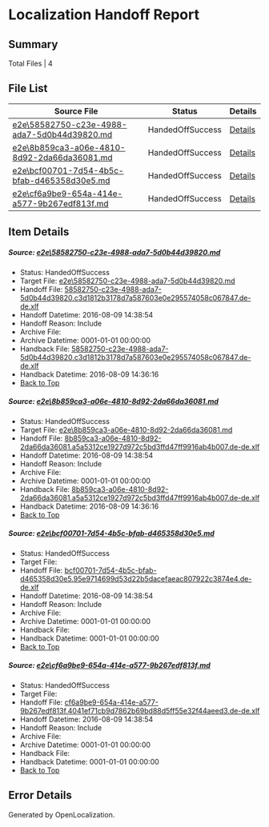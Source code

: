 # <a name='report-top'></a> Localization Handoff Report

## Summary
 Total Files | 4

## File List
 Source File | Status | Details 
 ----------- | ------ | ------- 
 [e2e\58582750-c23e-4988-ada7-5d0b44d39820.md](https://github.com/OpenLocalizationTestOrg/oltest/blob/addacdf0484a3047514479c27485ff714a0caed8/e2e/58582750-c23e-4988-ada7-5d0b44d39820.md) | HandedOffSuccess | [Details](#e92c3b945e4c37e944fd238fd4cb47dd5242de462)
 [e2e\8b859ca3-a06e-4810-8d92-2da66da36081.md](https://github.com/OpenLocalizationTestOrg/oltest/blob/addacdf0484a3047514479c27485ff714a0caed8/e2e/8b859ca3-a06e-4810-8d92-2da66da36081.md) | HandedOffSuccess | [Details](#78931a61c3803cbc95432eef29bc2e0c1f4df7013)
 [e2e\bcf00701-7d54-4b5c-bfab-d465358d30e5.md](https://github.com/OpenLocalizationTestOrg/oltest/blob/c91e7ca316b5f8687093deac085be899cf493acb/e2e/bcf00701-7d54-4b5c-bfab-d465358d30e5.md) | HandedOffSuccess | [Details](#b94a2f1c846b4d233a58ca7dd5baadb8e510e62e5)
 [e2e\cf6a9be9-654a-414e-a577-9b267edf813f.md](https://github.com/OpenLocalizationTestOrg/oltest/blob/45457e51c63fcf09855f5178b5d46fde4b944fab/e2e/cf6a9be9-654a-414e-a577-9b267edf813f.md) | HandedOffSuccess | [Details](#1b133a8e5f6a66becdb759d7930218ccbfa39b586)

## Item Details
##### <a name='e92c3b945e4c37e944fd238fd4cb47dd5242de462'></a> Source: [e2e\58582750-c23e-4988-ada7-5d0b44d39820.md](https://github.com/OpenLocalizationTestOrg/oltest/blob/addacdf0484a3047514479c27485ff714a0caed8/e2e/58582750-c23e-4988-ada7-5d0b44d39820.md)
* Status: HandedOffSuccess
* Target File: [e2e\58582750-c23e-4988-ada7-5d0b44d39820.md](https://github.com/OpenLocalizationTestOrg/ol-test-dede/blob/4fdde862f20fa901931fd3a7461c3ecb1ca891d4/e2e/58582750-c23e-4988-ada7-5d0b44d39820.md)
* Handoff File: [58582750-c23e-4988-ada7-5d0b44d39820.c3d1812b3178d7a587603e0e295574058c067847.de-de.xlf](https://github.com/OpenLocalizationTestOrg/olhandoff-e2e/blob/37c0b8996856185641fcf2846423b933d138368d/ol-handoff/OpenLocalizationTestOrg/ol-test-dede/ci/ht/58582750-c23e-4988-ada7-5d0b44d39820.c3d1812b3178d7a587603e0e295574058c067847.de-de.xlf)
* Handoff Datetime: 2016-08-09 14:38:54
* Handoff Reason: Include
* Archive File: 
* Archive Datetime: 0001-01-01 00:00:00
* Handback File: [58582750-c23e-4988-ada7-5d0b44d39820.c3d1812b3178d7a587603e0e295574058c067847.de-de.xlf](https://github.com/OpenLocalizationTestOrg/olhandback-e2e/blob/2af88a64c11b75ee42345254ba960364a4cab271/ol-handback/OpenLocalizationTestOrg/ol-test-dede/ci/high/58582750-c23e-4988-ada7-5d0b44d39820.c3d1812b3178d7a587603e0e295574058c067847.de-de.xlf)
* Handback Datetime: 2016-08-09 14:36:16
* [Back to Top](#report-top)

##### <a name='78931a61c3803cbc95432eef29bc2e0c1f4df7013'></a> Source: [e2e\8b859ca3-a06e-4810-8d92-2da66da36081.md](https://github.com/OpenLocalizationTestOrg/oltest/blob/addacdf0484a3047514479c27485ff714a0caed8/e2e/8b859ca3-a06e-4810-8d92-2da66da36081.md)
* Status: HandedOffSuccess
* Target File: [e2e\8b859ca3-a06e-4810-8d92-2da66da36081.md](https://github.com/OpenLocalizationTestOrg/ol-test-dede/blob/4fdde862f20fa901931fd3a7461c3ecb1ca891d4/e2e/8b859ca3-a06e-4810-8d92-2da66da36081.md)
* Handoff File: [8b859ca3-a06e-4810-8d92-2da66da36081.a5a5312ce1927d972c5bd3ffd47ff9916ab4b007.de-de.xlf](https://github.com/OpenLocalizationTestOrg/olhandoff-e2e/blob/37c0b8996856185641fcf2846423b933d138368d/ol-handoff/OpenLocalizationTestOrg/ol-test-dede/ci/ht/8b859ca3-a06e-4810-8d92-2da66da36081.a5a5312ce1927d972c5bd3ffd47ff9916ab4b007.de-de.xlf)
* Handoff Datetime: 2016-08-09 14:38:54
* Handoff Reason: Include
* Archive File: 
* Archive Datetime: 0001-01-01 00:00:00
* Handback File: [8b859ca3-a06e-4810-8d92-2da66da36081.a5a5312ce1927d972c5bd3ffd47ff9916ab4b007.de-de.xlf](https://github.com/OpenLocalizationTestOrg/olhandback-e2e/blob/2af88a64c11b75ee42345254ba960364a4cab271/ol-handback/OpenLocalizationTestOrg/ol-test-dede/ci/high/8b859ca3-a06e-4810-8d92-2da66da36081.a5a5312ce1927d972c5bd3ffd47ff9916ab4b007.de-de.xlf)
* Handback Datetime: 2016-08-09 14:36:16
* [Back to Top](#report-top)

##### <a name='b94a2f1c846b4d233a58ca7dd5baadb8e510e62e5'></a> Source: [e2e\bcf00701-7d54-4b5c-bfab-d465358d30e5.md](https://github.com/OpenLocalizationTestOrg/oltest/blob/c91e7ca316b5f8687093deac085be899cf493acb/e2e/bcf00701-7d54-4b5c-bfab-d465358d30e5.md)
* Status: HandedOffSuccess
* Target File: 
* Handoff File: [bcf00701-7d54-4b5c-bfab-d465358d30e5.95e9714699d53d22b5dacefaeac807922c3874e4.de-de.xlf](https://github.com/OpenLocalizationTestOrg/olhandoff-e2e/blob/37c0b8996856185641fcf2846423b933d138368d/ol-handoff/OpenLocalizationTestOrg/ol-test-dede/ci/ht/bcf00701-7d54-4b5c-bfab-d465358d30e5.95e9714699d53d22b5dacefaeac807922c3874e4.de-de.xlf)
* Handoff Datetime: 2016-08-09 14:38:54
* Handoff Reason: Include
* Archive File: 
* Archive Datetime: 0001-01-01 00:00:00
* Handback File: 
* Handback Datetime: 0001-01-01 00:00:00
* [Back to Top](#report-top)

##### <a name='1b133a8e5f6a66becdb759d7930218ccbfa39b586'></a> Source: [e2e\cf6a9be9-654a-414e-a577-9b267edf813f.md](https://github.com/OpenLocalizationTestOrg/oltest/blob/45457e51c63fcf09855f5178b5d46fde4b944fab/e2e/cf6a9be9-654a-414e-a577-9b267edf813f.md)
* Status: HandedOffSuccess
* Target File: 
* Handoff File: [cf6a9be9-654a-414e-a577-9b267edf813f.4041ef71cb9d7862b69bd88d5ff55e32f44aeed3.de-de.xlf](https://github.com/OpenLocalizationTestOrg/olhandoff-e2e/blob/37c0b8996856185641fcf2846423b933d138368d/ol-handoff/OpenLocalizationTestOrg/ol-test-dede/ci/ht/cf6a9be9-654a-414e-a577-9b267edf813f.4041ef71cb9d7862b69bd88d5ff55e32f44aeed3.de-de.xlf)
* Handoff Datetime: 2016-08-09 14:38:54
* Handoff Reason: Include
* Archive File: 
* Archive Datetime: 0001-01-01 00:00:00
* Handback File: 
* Handback Datetime: 0001-01-01 00:00:00
* [Back to Top](#report-top)


## Error Details

Generated by OpenLocalization.
